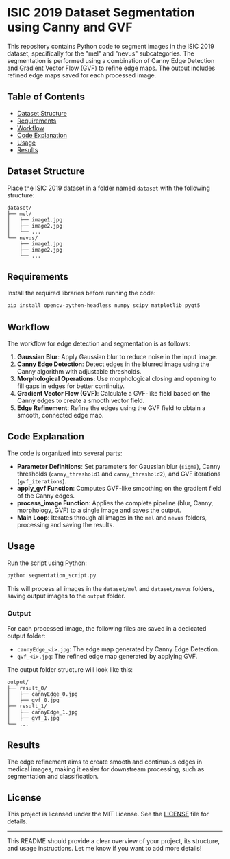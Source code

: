 # ISIC 2019 Dataset Segmentation using Canny and GVF

This repository contains Python code to segment images in the ISIC 2019 dataset, specifically for the "mel" and "nevus" subcategories. The segmentation is performed using a combination of Canny Edge Detection and Gradient Vector Flow (GVF) to refine edge maps. The output includes refined edge maps saved for each processed image.

## Table of Contents
- [Dataset Structure](#dataset-structure)
- [Requirements](#requirements)
- [Workflow](#workflow)
- [Code Explanation](#code-explanation)
- [Usage](#usage)
- [Results](#results)

## Dataset Structure
Place the ISIC 2019 dataset in a folder named `dataset` with the following structure:
```
dataset/
├── mel/
│   ├── image1.jpg
│   ├── image2.jpg
│   └── ...
└── nevus/
    ├── image1.jpg
    ├── image2.jpg
    └── ...
```

## Requirements
Install the required libraries before running the code:
```bash
pip install opencv-python-headless numpy scipy matplotlib pyqt5
```

## Workflow
The workflow for edge detection and segmentation is as follows:
1. **Gaussian Blur**: Apply Gaussian blur to reduce noise in the input image.
2. **Canny Edge Detection**: Detect edges in the blurred image using the Canny algorithm with adjustable thresholds.
3. **Morphological Operations**: Use morphological closing and opening to fill gaps in edges for better continuity.
4. **Gradient Vector Flow (GVF)**: Calculate a GVF-like field based on the Canny edges to create a smooth vector field.
5. **Edge Refinement**: Refine the edges using the GVF field to obtain a smooth, connected edge map.

## Code Explanation

The code is organized into several parts:

- **Parameter Definitions**: Set parameters for Gaussian blur (`sigma`), Canny thresholds (`canny_threshold1` and `canny_threshold2`), and GVF iterations (`gvf_iterations`).
- **apply_gvf Function**: Computes GVF-like smoothing on the gradient field of the Canny edges.
- **process_image Function**: Applies the complete pipeline (blur, Canny, morphology, GVF) to a single image and saves the output.
- **Main Loop**: Iterates through all images in the `mel` and `nevus` folders, processing and saving the results.

## Usage

Run the script using Python:

```bash
python segmentation_script.py
```

This will process all images in the `dataset/mel` and `dataset/nevus` folders, saving output images to the `output` folder.

### Output
For each processed image, the following files are saved in a dedicated output folder:
- `cannyEdge_<i>.jpg`: The edge map generated by Canny Edge Detection.
- `gvf_<i>.jpg`: The refined edge map generated by applying GVF.

The output folder structure will look like this:
```
output/
├── result_0/
│   ├── cannyEdge_0.jpg
│   ├── gvf_0.jpg
├── result_1/
│   ├── cannyEdge_1.jpg
│   ├── gvf_1.jpg
└── ...
```

## Results

The edge refinement aims to create smooth and continuous edges in medical images, making it easier for downstream processing, such as segmentation and classification.

## License
This project is licensed under the MIT License. See the [LICENSE](LICENSE) file for details.

---

This README should provide a clear overview of your project, its structure, and usage instructions. Let me know if you want to add more details!
